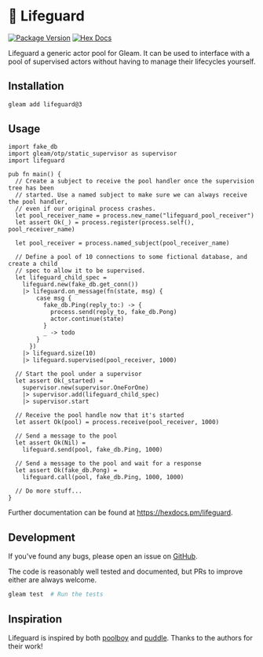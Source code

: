 # 🛟 Lifeguard

[![Package Version](https://img.shields.io/hexpm/v/lifeguard)](https://hex.pm/packages/lifeguard)
[![Hex Docs](https://img.shields.io/badge/hex-docs-ffaff3)](https://hexdocs.pm/lifeguard/)

Lifeguard a generic actor pool for Gleam. It can be used to interface with a pool of
supervised actors without having to manage their lifecycles yourself.

## Installation

```sh
gleam add lifeguard@3
```

## Usage

```gleam
import fake_db
import gleam/otp/static_supervisor as supervisor
import lifeguard

pub fn main() {
  // Create a subject to receive the pool handler once the supervision tree has been
  // started. Use a named subject to make sure we can always receive the pool handler,
  // even if our original process crashes.
  let pool_receiver_name = process.new_name("lifeguard_pool_receiver")
  let assert Ok(_) = process.register(process.self(), pool_receiver_name)

  let pool_receiver = process.named_subject(pool_receiver_name)

  // Define a pool of 10 connections to some fictional database, and create a child
  // spec to allow it to be supervised.
  let lifeguard_child_spec =
    lifeguard.new(fake_db.get_conn())
    |> lifeguard.on_message(fn(state, msg) {
        case msg {
          fake_db.Ping(reply_to:) -> {
            process.send(reply_to, fake_db.Pong)
            actor.continue(state)
          }
          _ -> todo
        }
      })
    |> lifeguard.size(10)
    |> lifeguard.supervised(pool_receiver, 1000)

  // Start the pool under a supervisor
  let assert Ok(_started) =
    supervisor.new(supervisor.OneForOne)
    |> supervisor.add(lifeguard_child_spec)
    |> supervisor.start

  // Receive the pool handle now that it's started
  let assert Ok(pool) = process.receive(pool_receiver, 1000)

  // Send a message to the pool
  let assert Ok(Nil) =
    lifeguard.send(pool, fake_db.Ping, 1000)

  // Send a message to the pool and wait for a response
  let assert Ok(fake_db.Pong) =
    lifeguard.call(pool, fake_db.Ping, 1000, 1000)

  // Do more stuff...
}
```

Further documentation can be found at <https://hexdocs.pm/lifeguard>.

## Development

If you've found any bugs, please open an issue on
[GitHub](https://github.com/Pevensie/lifeguard/issues).

The code is reasonably well tested and documented, but PRs to improve either are always
welcome.

```sh
gleam test  # Run the tests
```

## Inspiration

Lifeguard is inspired by both [poolboy](https://github.com/devinus/poolboy) and
[puddle](https://github.com/massivefermion/puddle). Thanks to the authors for their
work!
